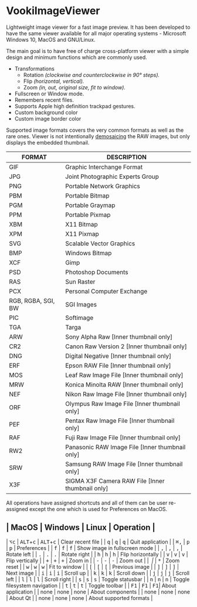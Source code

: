 # VookiImageViewer
Lightweight image viewer for a fast image preview. It has been developed to have the same viewer available for all major operating systems - Microsoft Windows 10, MacOS and GNU/Linux.

The main goal is to have free of charge cross-platform viewer with a simple design and minimum functions which are commonly used.

- Transformations
  - Rotation _(clockwise and counterclockwise in 90° steps)._
  - Flip _(horizontal, vertical)._
  - Zoom _(in, out, original size, fit to window)._
- Fullscreen or Window mode.
- Remembers recent files.
- Supports Apple high definition trackpad gestures.
- Custom background color
- Custom image border color

Supported image formats covers the very common formats as well as the rare ones. Viewer is not intentionally [demosaicing][1] the RAW images, but only displays the embedded thumbnail.


| FORMAT             | DESCRIPTION                                      |
|--------------------|--------------------------------------------------|
| GIF                | Graphic Interchange Format                       |
| JPG                | Joint Photographic Experts Group                 |
| PNG                | Portable Network Graphics                        |
| PBM                | Portable Bitmap                                  |
| PGM                | Portable Graymap                                 |
| PPM                | Portable Pixmap                                  |
| XBM                | X11 Bitmap                                       |
| XPM                | X11 Pixmap                                       |
| SVG                | Scalable Vector Graphics                         |
| BMP                | Windows Bitmap                                   |
| XCF                | Gimp                                             |
| PSD                | Photoshop Documents                              |
| RAS                | Sun Raster                                       |
| PCX                | Personal Computer Exchange                       |
| RGB, RGBA, SGI, BW | SGI Images                                       |
| PIC                | Softimage                                        |
| TGA                | Targa                                            |
| ARW                | Sony Alpha Raw [Inner thumbnail only]            |
| CR2                | Canon Raw Version 2 [Inner thumbnail only]       |
| DNG                | Digital Negative [Inner thumbnail only]          |
| ERF                | Epson RAW File [Inner thumbnail only]            |
| MOS                | Leaf Raw Image File [Inner thumbnail only]       |
| MRW                | Konica Minolta RAW [Inner thumbnail only]        |
| NEF                | Nikon Raw Image File [Inner thumbnail only]      |
| ORF                | Olympus Raw Image File [Inner thumbnail only]    |
| PEF                | Pentax Raw Image File [Inner thumbnail only]     |
| RAF                | Fuji Raw Image File [Inner thumbnail only]       |
| RW2                | Panasonic RAW Image File [Inner thumbnail only]  |
| SRW                | Samsung RAW Image File [Inner thumbnail only]    |
| X3F                | SIGMA X3F Camera RAW File [Inner thumbnail only] |


All operations have assigned shortcuts and all of them can be user re-assigned except the one which is used for Preferences on MacOS.


| MacOS | Windows | Linux | Operation                                                             |
---------------------------------------------------------------------------------------------------
| ﻿<kbd>﻿⌥c</kbd> | <kbd>ALT</kbd>+<kbd>c</kbd> | <kbd>ALT</kbd>+<kbd>c</kbd> | Clear recent file |
| ﻿<kbd>﻿q</kbd>   | <kbd>q</kbd>                | <kbd>q</kbd> | Quit application                 |
| ﻿<kbd>﻿﻿⌘,</kbd>  | <kbd>p</kbd>               | <kbd>p</kbd> | Preferences                       |
| ﻿<kbd>﻿f</kbd>   | <kbd>f</kbd>                | <kbd>f</kbd> | Show image in fullscreen mode    |
| ﻿<kbd>﻿,</kbd>   | <kbd>,</kbd>                | <kbd>,</kbd> | Rotate left                      |
| ﻿<kbd>﻿.</kbd>   | <kbd>.</kbd>                | <kbd>.</kbd> | Rotate right                     |
| ﻿<kbd>﻿h</kbd>   | <kbd>h</kbd>                | <kbd>h</kbd> | Flip horizontally                |
| ﻿<kbd>﻿v</kbd>   | <kbd>v</kbd>                | <kbd>v</kbd> | Flip vertically                  |
| ﻿<kbd>﻿+</kbd>   | <kbd>+</kbd>                | <kbd>+</kbd> | Zoom in                          |
| ﻿<kbd>﻿-</kbd>   | <kbd>-</kbd>                | <kbd>-</kbd> | Zoom out                         |
| ﻿<kbd>﻿*</kbd>   | <kbd>*</kbd>                | <kbd>*</kbd> | Zoom reset                       |
| ﻿<kbd>﻿w</kbd>   | <kbd>w</kbd>                | <kbd>w</kbd> | Fit to window                    |
| ﻿<kbd>﻿[</kbd>   | <kbd>[</kbd>                | <kbd>[</kbd> | Previous image                   |
| ﻿<kbd>﻿]</kbd>   | <kbd>]</kbd>                | <kbd>]</kbd> | Next image                       |
| ﻿<kbd>﻿i</kbd>   | <kbd>i</kbd>                | <kbd>i</kbd> | Scroll up                        |
| ﻿<kbd>﻿k</kbd>   | <kbd>k</kbd>                | <kbd>k</kbd> | Scroll down                      |
| ﻿<kbd>﻿j</kbd>   | <kbd>j</kbd>                | <kbd>j</kbd> | Scroll left                      |
| ﻿<kbd>﻿l</kbd>   | <kbd>l</kbd>                | <kbd>l</kbd> | Scroll right                     |
| ﻿<kbd>﻿s</kbd>   | <kbd>s</kbd>                | <kbd>s</kbd> | Toggle statusbar                 |
| ﻿<kbd>﻿n</kbd>   | <kbd>n</kbd>                | <kbd>n</kbd> | Toggle filesystem navigation     |
| ﻿<kbd>﻿t</kbd>   | <kbd>t</kbd>                | <kbd>t</kbd> | Toggle toolbar                   |
| ﻿<kbd>﻿F1</kbd>  | <kbd>F1</kbd>               | <kbd>F1</kbd>| About application                |
| ﻿none           | none                        | none         | About components                 |
| ﻿none           | none                        | none         | About Qt                         |
| ﻿none           | none                        | none         | About supported formats          |



[1]: https://en.wikipedia.org/wiki/Demosaicing
